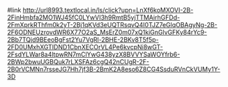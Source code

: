 #link
http://url8993.textlocal.in/ls/click?upn=LnXf6koMXOVI-2B-2FinHmbfa2MO1WJ45fC0LYwVI3h9RmtB5yjTTMAirhGFDd-2FmXprkRThfm0k2yT-2Bj1qKVd3eUQTRsqvQ4I0TJZ7eGlqOBAgyNg-2B-2F6ODNEUzrovdWR6X77O2aS_MsErZ0m07xQ1kiGnGlvGFKy84rYc9-2Bb7TQjd9BEeoBgFst2Yu7VgRl-2BHE-2BKv8T5f5p-2FD0UMxhXGTIDND1CbnXECOrVL4Pe6kvcpNi8wGT-2FsdYLWar8a4ltpwRN7mClYwG438yzX8BVVYSaWOYfrb6-2BWp2bwuUGBQuk7rLXSFAz6cgQ42nCUgR-2F-2B0rVCMNn7rsseJG7Hh7jf3B-2BmK2A8eso6Z8CG4SsduRVnCkVUMy1Y-3D
